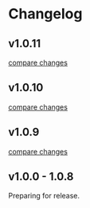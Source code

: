 # Changelog


## v1.0.11

[compare changes](https://github.com/kdrs-cz/nuxt-weblock/compare/v1.0.10...v1.0.11)

## v1.0.10

[compare changes](https://github.com/kdrs-cz/nuxt-weblock/compare/v1.0.9...v1.0.10)

## v1.0.9

[compare changes](https://github.com/kdrs-cz/nuxt-weblock/compare/v1.0.8...v1.0.9)

## v1.0.0 - 1.0.8
Preparing for release.
